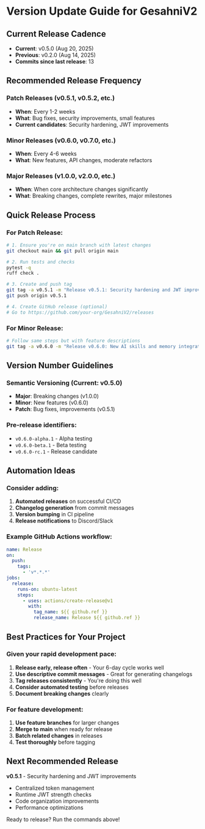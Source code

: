 # Version Update Guide for GesahniV2

## Current Release Cadence
- **Current**: v0.5.0 (Aug 20, 2025)
- **Previous**: v0.2.0 (Aug 14, 2025)
- **Commits since last release**: 13

## Recommended Release Frequency

### Patch Releases (v0.5.1, v0.5.2, etc.)
- **When**: Every 1-2 weeks
- **What**: Bug fixes, security improvements, small features
- **Current candidates**: Security hardening, JWT improvements

### Minor Releases (v0.6.0, v0.7.0, etc.)
- **When**: Every 4-6 weeks
- **What**: New features, API changes, moderate refactors

### Major Releases (v1.0.0, v2.0.0, etc.)
- **When**: When core architecture changes significantly
- **What**: Breaking changes, complete rewrites, major milestones

## Quick Release Process

### For Patch Release:
```bash
# 1. Ensure you're on main branch with latest changes
git checkout main && git pull origin main

# 2. Run tests and checks
pytest -q
ruff check .

# 3. Create and push tag
git tag -a v0.5.1 -m "Release v0.5.1: Security hardening and JWT improvements"
git push origin v0.5.1

# 4. Create GitHub release (optional)
# Go to https://github.com/your-org/GesahniV2/releases
```

### For Minor Release:
```bash
# Follow same steps but with feature descriptions
git tag -a v0.6.0 -m "Release v0.6.0: New AI skills and memory integration"
```

## Version Number Guidelines

### Semantic Versioning (Current: v0.5.0)
- **Major**: Breaking changes (v1.0.0)
- **Minor**: New features (v0.6.0)
- **Patch**: Bug fixes, improvements (v0.5.1)

### Pre-release identifiers:
- `v0.6.0-alpha.1` - Alpha testing
- `v0.6.0-beta.1` - Beta testing
- `v0.6.0-rc.1` - Release candidate

## Automation Ideas

### Consider adding:
1. **Automated releases** on successful CI/CD
2. **Changelog generation** from commit messages
3. **Version bumping** in CI pipeline
4. **Release notifications** to Discord/Slack

### Example GitHub Actions workflow:
```yaml
name: Release
on:
  push:
    tags:
      - 'v*.*.*'
jobs:
  release:
    runs-on: ubuntu-latest
    steps:
      - uses: actions/create-release@v1
        with:
          tag_name: ${{ github.ref }}
          release_name: Release ${{ github.ref }}
```

## Best Practices for Your Project

### Given your rapid development pace:
1. **Release early, release often** - Your 6-day cycle works well
2. **Use descriptive commit messages** - Great for generating changelogs
3. **Tag releases consistently** - You're doing this well
4. **Consider automated testing** before releases
5. **Document breaking changes** clearly

### For feature development:
1. **Use feature branches** for larger changes
2. **Merge to main** when ready for release
3. **Batch related changes** in releases
4. **Test thoroughly** before tagging

## Next Recommended Release

**v0.5.1** - Security hardening and JWT improvements
- Centralized token management
- Runtime JWT strength checks
- Code organization improvements
- Performance optimizations

Ready to release? Run the commands above!
